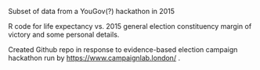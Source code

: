 
Subset of data from a YouGov(?) hackathon in 2015

R code for life expectancy vs. 2015 general election constituency margin of victory and some personal details.

Created Github repo in response to evidence-based election campaign hackathon run by https://www.campaignlab.london/ .

